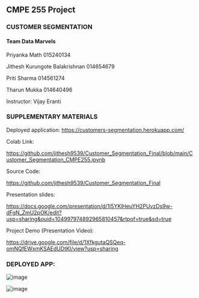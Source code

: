 ## CMPE 255 Project  
### CUSTOMER SEGMENTATION

#### Team Data Marvels
   Priyanka Math                      015240134
   
   Jithesh Kurungote Balakrishnan    014654679
   
   Priti Sharma                       014561274
   
   Tharun Mukka                       014640496

Instructor: Vijay Eranti

### SUPPLEMENTARY MATERIALS

Deployed application: 
https://customers-segmentation.herokuapp.com/

Colab Link: 

https://github.com/jithesh9539/Customer_Segmentation_Final/blob/main/Customer_Segmentation_CMPE255.ipynb

Source Code: 

https://github.com/jithesh9539/Customer_Segmentation_Final

Presentation slides: 

https://docs.google.com/presentation/d/1I5YKlHeuYH2PUvzDs9w-dFgN_ZmU2pOK/edit?usp=sharing&ouid=104997974892965810457&rtpof=true&sd=true

Project Demo (Presentation Video): 

https://drive.google.com/file/d/1XfkgutaQSQeq-omNQfEWxmKSAEdUDtKI/view?usp=sharing

### DEPLOYED APP:
![image](https://user-images.githubusercontent.com/41720256/145662852-0e42bb16-4baf-475a-a30f-55a730ac1fc1.png)

![image](https://user-images.githubusercontent.com/41720256/145662863-31bb0c83-8dae-4e52-af31-39ff0c6843b1.png)
